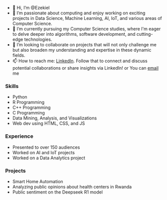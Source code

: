 - 👋 Hi, I’m @Ezekiel
- 👀 I’m passionate about computing and enjoy working on exciting projects in Data Science, Machine Learning, AI, IoT, and various areas of Computer Science.
- 🌱 I’m currently pursuing my Computer Science studies, where I'm eager to delve deeper into algorithms, software development, and cutting-edge technologies.
- 💞️ I’m looking to collaborate on projects that will not only challenge me but also broaden my understanding and expertise in these dynamic fields.
- 📫 How to reach me: [LinkedIn](www.linkedin.com/in/ezekiel-george-507894302). Follow that to connect and discuss potential collaborations or share insights via LinkedIn! or You can [email](georgeezekiel48@gmail.com) me
 

 ### Skills
 - Python
 - R Programming
 - C++ Programming
 - C Programming 
 - Data Mining, Analysis, and Visualizations
 - Web dev using HTML, CSS, and JS
 

 ### Experience
 - Presented to over 150 audiences
 - Worked on  AI and IoT projects
 - Worked on a Data Analytics project


 ### Projects
 - Smart Home Automation
 - Analyzing public opinions about health centers in Rwanda
 - Public sentiment on the Deepseek R1 model


<!---
EZZY619/EZZY619 is a ✨ special ✨ repository because its `README.md` (this file) appears on your GitHub profile.
You can click the Preview link to take a look at your changes.
--->
